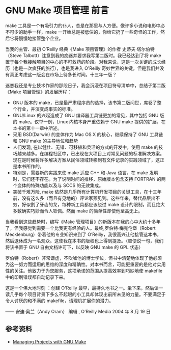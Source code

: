 # GNU Make 项目管理 前言

[annotation]: <id> (6de22254-05a9-435d-9a31-04cd4249b4e3)
[annotation]: <status> (public)
[annotation]: <create_time> (2021-04-18 19:26:43)
[annotation]: <category> (计算机技术)
[annotation]: <tags> (Make|Makefile|GNU)
[annotation]: <topic> (GNU Make项目管理)
[annotation]: <index> (0)
[annotation]: <comments> (true)
[annotation]: <url> (http://blog.ccyg.studio/article/6de22254-05a9-435d-9a31-04cd4249b4e3)

make 工具是一个有吸引力的仆人，总是在那里与人方便。像许多小说和电影中必不可少的助手一样，make 一开始总是被低估的，你给它扔了一些奇怪的工作，然后它将慢慢地接管整个企业。

当我的主管、最初 O’Reilly 经典《Make 项目管理》的作者 史蒂夫·塔尔伯特（Steve Talbott）注意到我的痴迷并要求我写第二版时。我已经达到了将 make 置于每个我接触项目的中心的不可救药的阶段。对我来说，这是一次关键的成长经历（也是一次疯狂的旅行），也是我进入 O'Reilly 奇妙世界的关键，但是我们并没有真正考虑这一版会在市场上待多长时间。十三年一版？

迷恋我还是专业技术作家的那段日子，我会沉浸在项目符号清单中，总结子第二版《Make 项目管理》的发展历程：

- GNU 版本的 make，已是最严肃程序员的选择，该书第二版问世，席卷了整个行业，并演变成事实的标准。
- GNU/Linux 的兴起造成了 GNU 编译器工具链更加的常见，其中包括 GNU 版的 make。仅举一例，Linux 内核本身严重依赖于 GNU make 提供的扩展，在本书的第十一章中所述。
- 采用 BSD(Darwin) 的变体作为 Mac OS X 的核心，继续保持了 GNU 工具链和 GNU make 的主导地位和趋势
- 人们发现, 在以健壮、无错、可移植和灵活的方式的开发中，使用 make 的技巧越来越多。在编程社区中，已出现在大项目上对常见问题的标准解决方案。现在是时候将许多解决方案从民俗领域转移到有文件记录的实践领域了，这正是本书所作的。
- 特别是，需要新的实践来使 make 适应 C++ 和 Java 语言，在 make 发明时，它们还不存在。为了说明时间的推移，原始版本包含支持 FORTRAN 的两个变体的特殊功能以及与 SCCS 的无效集成。
- 突破千难万险, make 依然是几乎所有计算机开发项目的关键工具，在十三年前，没有这么多（而且有见地的）评论家预见到。这些年来，替代品层出不穷，好似割了牙齿的龙，每种新工具都应该绕过 make 设计的限制，而且绝大多数确实巧妙而令人钦佩。然而 make 的简单性却使他至高无上。

当我看到这些趋势时，编写《Make 管理项目》的新版本在我的心中大约十多年了，但我感觉到需要一个比我更有经验的人。最终,罗伯特·梅克伦堡（Robert Mecklenburg）带着他的专业知识来到了 O’Reilly，我很高兴让他接管这本书，然后退休成为一名观众。这使我在本书的版权也上得到提及。（顺便说一句，我们将该书置于 GNU 自由文档许可下，以反映 GNU make 的 GPL 状态）

罗伯特（Robert）非常谦虚，不吹嘘他的博士学位，但书中清楚地体现了他必须为这一努力而运用的思维的深度和精确性。对本书而言，可能更重要的是他对实用性的关注。他致力于为您服务，这项承诺的范围从提高效率到巧妙地使 makefile 中的印刷错误都自动记录下来。

这是一个伟大地时刻 ：创建 O'Reilly 最早，最持久地书之一。坐下来，然后读一读几乎每个项目背景下多么不起眼的小工具却体现出前所未见的力量。不要满足于令人讨厌的和不满的 makefile，请理机扩展你的潜力。

—— 安迪·奥兰（Andy Oram）
编辑 , O’Reilly Media
2004 年 8 月 19 日

## 参考资料

- [Managing Projects with GNU Make](https://book.douban.com/subject/1850994/)